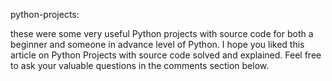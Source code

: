 python-projects:

these were some very useful Python projects with source code for both a beginner and someone in advance level of Python. 
I hope you liked this article on Python Projects with source code solved and explained. Feel free to ask your valuable questions in the comments section below.
